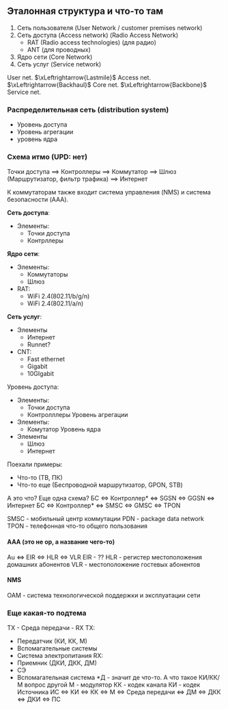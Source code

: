 ## Эталонная структура и что-то там

1. Сеть пользователя (User Network / customer premises network)
2. Сеть доступа (Access network) (Radio Access Network)
    - RAT (Radio access technologies) (для радио)
    - ANT (для проводных)
3. Ядро сети (Core Network)
4. Сеть услуг (Service network)

User net. $\xLeftrightarrow{Lastmile}$ Access net. $\xLeftrightarrow{Backhaul}$ Core net. $\xLeftrightarrow{Backbone}$ Service net.

### Распределительная сеть (distribution system)
- Уровень доступа
- Уровень агрегации
- уровень ядра

### Схема итмо (UPD: нет)

Точки доступа $\implies$ Контроллеры $\implies$ Коммутатор $\implies$ Шлюз (Маршрутизатор, фильтр трафика) $\implies$ Интернет

К коммутаторам также входит система управления (NMS) и система безопасности (AAA).

**Сеть доступа**:
- Элементы:
    - Точки доступа
    - Контрллеры

**Ядро сети**:
- Элементы:
    - Коммутаторы
    - Шлюз
- RAT:
    - WiFi 2.4(802.11/b/g/n)
    - WiFi 2.4(802.11/a/n)

**Сеть услуг**:
- Элементы
    - Интернет
    - Runnet?
- CNT:
    - Fast ethernet
    - Gigabit
    - 10GIgabit

Уровень доступа:
- Элементы:
    - Точки доступа
    - Контролллеры
Уровень агрегации
- Элементы:
    - Комутатор
Уровень ядра
- Элементы
    - Шлюз
    - Интернет

Поехали примеры:
- Что-то (ТВ, ПК)
- Что-то еще (Беспроводной маршрутизатор, GPON, STB)

А это что? Еще одна схема?
БС $\iff$ Контроллер* $\iff$ SGSN $\iff$ GGSN $\iff$ Интернет
БС $\iff$ Контроллер* $\iff$ SMSC $\iff$ GMSC $\iff$ TPON

SMSC - мобильный центр коммутации
PDN - package data network
TPON - телефонная что-то общего пользования

#### AAA (это не ор, а название чего-то)
Au $\iff$ EIR $\iff$ HLR $\iff$ VLR
EIR - ??
HLR - регистер местоположения домашних абонентов
VLR - местоположение гостевых абонентов
#### NMS
OAM - система технологической поддержки и эксплуатации сети

### Еще какая-то подтема
ТХ - Среда передачи - RX
TX:
- Передатчик (КИ, КК, М)
- Вспомагательные системы
- Система электропитания
RX:
- Приемник (ДКИ, ДКК, ДМ)
- СЭ
- Вспомагательная система
*Д - значит де что-то. А что такое КИ/КК/М вопрос другой
М - модулятор
КК - кодек канала
КИ - кодек Источника
ИС $\iff$ КИ $\iff$ КК $\iff$ М $\iff$ Среда передачи $\iff$ ДМ $\iff$ ДКК $\iff$ ДКИ $\iff$ ПС